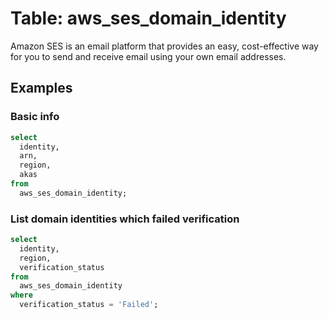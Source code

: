 # Table: aws_ses_domain_identity

Amazon SES is an email platform that provides an easy, cost-effective way for you to send and receive email using your own email addresses.

## Examples

### Basic info

```sql
select
  identity,
  arn,
  region,
  akas
from
  aws_ses_domain_identity;
```

### List domain identities which failed verification

```sql
select
  identity,
  region,
  verification_status
from
  aws_ses_domain_identity
where
  verification_status = 'Failed';
```
